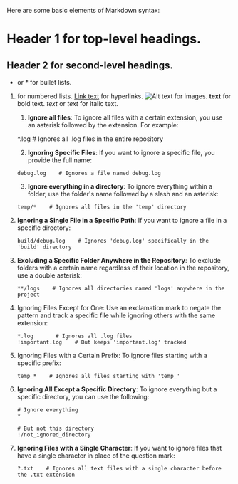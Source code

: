 Here are some basic elements of Markdown syntax:

# Header 1 for top-level headings.

## Header 2 for second-level headings.

- or \* for bullet lists.

1. for numbered lists.
   [Link text](URL) for hyperlinks.
   ![Alt text](ImageURL) for images.
   **text** for bold text.
   _text_ or _text_ for italic text.

   1. **Ignore all files**: To ignore all files with a certain extension, you use an asterisk followed by the extension. For example:

   \*.log # Ignores all .log files in the entire repository

   2. **Ignoring Specific Files**: If you want to ignore a specific file, you provide the full name:

   ```
   debug.log    # Ignores a file named debug.log
   ```

   3. **Ignore everything in a directory**: To ignore everything within a folder, use the folder's name followed by a slash and an asterisk:

   ```
   temp/*    # Ignores all files in the 'temp' directory
   ```

2. **Ignoring a Single File in a Specific Path**: If you want to ignore a file in a specific directory:

   ```
   build/debug.log    # Ignores 'debug.log' specifically in the 'build' directory
   ```

3. **Excluding a Specific Folder Anywhere in the Repository**: To exclude folders with a certain name regardless of their location in the repository, use a double asterisk:

   ```
   **/logs    # Ignores all directories named 'logs' anywhere in the project
   ```

4. Ignoring Files Except for One: Use an exclamation mark to negate the pattern and track a specific file while ignoring others with the same extension:

   ```
   *.log       # Ignores all .log files
   !important.log    # But keeps 'important.log' tracked
   ```

5. Ignoring Files with a Certain Prefix: To ignore files starting with a specific prefix:

   ```
   temp_*    # Ignores all files starting with 'temp_'
   ```

6. **Ignoring All Except a Specific Directory**: To ignore everything but a specific directory, you can use the following:

   ```
   # Ignore everything
   *

   # But not this directory
   !/not_ignored_directory
   ```

7. **Ignoring Files with a Single Character**: If you want to ignore files that have a single character in place of the question mark:
   ```
   ?.txt    # Ignores all text files with a single character before the .txt extension
   ```
